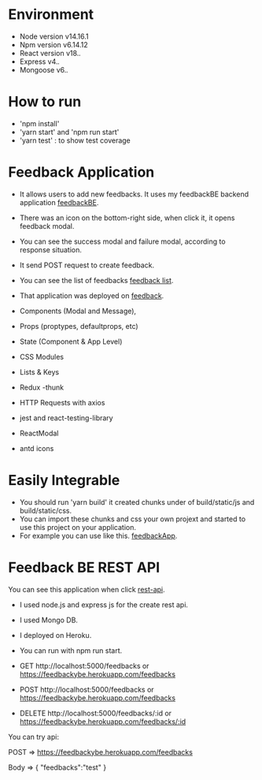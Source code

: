 # Environment
  - Node version v14.16.1
  - Npm version v6.14.12
  - React version v18.*.*
  - Express v4.*.*
  - Mongoose v6.*.*


# How to run 

  - 'npm install'
  - 'yarn start' and 'npm run start'
  - 'yarn test' : to show test coverage
  

# Feedback Application 

- It allows users to add new feedbacks. It uses my feedbackBE backend application [feedbackBE](https://github.com/xbsonmez/feedbackyBE).
- There was an icon on the bottom-right side, when click it, it opens feedback modal.
- You can see the success modal and failure modal, according to response situation.
- It send POST request to create feedback.
- You can see the list of feedbacks [feedback list](https://feedbackybe.herokuapp.com/).  
- That application was deployed on [feedback](https://xbsonmez.github.io/feedback/).   
  


- Components (Modal and Message),
- Props (proptypes, defaultprops, etc)
- State (Component & App Level)
- CSS Modules
- Lists & Keys
- Redux -thunk
- HTTP Requests with axios 
- jest and react-testing-library
- ReactModal
- antd icons


# Easily Integrable

 - You should run 'yarn build'  it created chunks under of build/static/js and build/static/css.
 - You can import these chunks and css your own projext and started to use this project on your application.
 - For example you can use like this. [feedbackApp](https://github.com/xbsonmez/feedback/tree/master/dist).

# Feedback BE  REST API 

You can see this application when click [rest-api](https://github.com/xbsonmez/feedbackyBE). 

- I used node.js and express js for the create rest api.
- I used Mongo DB. 
- I deployed on Heroku.


- You can run with npm run start.
- GET  http://localhost:5000/feedbacks  or https://feedbackybe.herokuapp.com/feedbacks 
- POST http://localhost:5000/feedbacks  or https://feedbackybe.herokuapp.com/feedbacks 
- DELETE http://localhost:5000/feedbacks/:id or https://feedbackybe.herokuapp.com/feedbacks/:id

You can try api:

POST => https://feedbackybe.herokuapp.com/feedbacks 

Body => 
{
    "feedbacks":"test"
}


  


